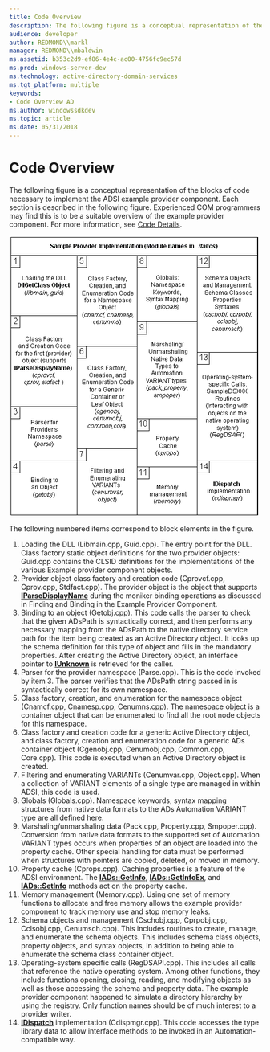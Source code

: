 ```yaml
---
title: Code Overview
description: The following figure is a conceptual representation of the blocks of code necessary to implement the ADSI example provider component.
audience: developer
author: REDMOND\\markl
manager: REDMOND\\mbaldwin
ms.assetid: b353c2d9-ef86-4e4c-ac00-4756fc9ec57d
ms.prod: windows-server-dev
ms.technology: active-directory-domain-services
ms.tgt_platform: multiple
keywords:
- Code Overview AD
ms.author: windowssdkdev
ms.topic: article
ms.date: 05/31/2018
---
```


# Code Overview

The following figure is a conceptual representation of the blocks of code necessary to implement the ADSI example provider component. Each section is described in the following figure. Experienced COM programmers may find this is to be a suitable overview of the example provider component. For more information, see [Code Details](code-details.md).

![sample provider implementation](images/dssmco.png)

The following numbered items correspond to block elements in the figure.

1.  Loading the DLL (Libmain.cpp, Guid.cpp). The entry point for the DLL. Class factory static object definitions for the two provider objects: Guid.cpp contains the CLSID definitions for the implementations of the various Example provider component objects.
2.  Provider object class factory and creation code (Cprovcf.cpp, Cprov.cpp, Stdfact.cpp). The provider object is the object that supports [**IParseDisplayName**](https://www.bing.com/search?q=**IParseDisplayName**) during the moniker binding operations as discussed in Finding and Binding in the Example Provider Component.
3.  Binding to an object (Getobj.cpp). This code calls the parser to check that the given ADsPath is syntactically correct, and then performs any necessary mapping from the ADsPath to the native directory service path for the item being created as an Active Directory object. It looks up the schema definition for this type of object and fills in the mandatory properties. After creating the Active Directory object, an interface pointer to [**IUnknown**](https://www.bing.com/search?q=**IUnknown**) is retrieved for the caller.
4.  Parser for the provider namespace (Parse.cpp). This is the code invoked by item 3. The parser verifies that the ADsPath string passed in is syntactically correct for its own namespace.
5.  Class factory, creation, and enumeration for the namespace object (Cnamcf.cpp, Cnamesp.cpp, Cenumns.cpp). The namespace object is a container object that can be enumerated to find all the root node objects for this namespace.
6.  Class factory and creation code for a generic Active Directory object, and class factory, creation and enumeration code for a generic ADs container object (Cgenobj.cpp, Cenumobj.cpp, Common.cpp, Core.cpp). This code is executed when an Active Directory object is created.
7.  Filtering and enumerating VARIANTs (Cenumvar.cpp, Object.cpp). When a collection of VARIANT elements of a single type are managed in within ADSI, this code is used.
8.  Globals (Globals.cpp). Namespace keywords, syntax mapping structures from native data formats to the ADs Automation VARIANT type are all defined here.
9.  Marshaling/unmarshaling data (Pack.cpp, Property.cpp, Smpoper.cpp). Conversion from native data formats to the supported set of Automation VARIANT types occurs when properties of an object are loaded into the property cache. Other special handling for data must be performed when structures with pointers are copied, deleted, or moved in memory.
10. Property cache (Cprops.cpp). Caching properties is a feature of the ADSI environment. The [**IADs::GetInfo**](/windows/desktop/api/Iads/nf-iads-iads-getinfo), [**IADs::GetInfoEx**](/windows/desktop/api/Iads/nf-iads-iads-getinfoex), and [**IADs::SetInfo**](/windows/desktop/api/Iads/nf-iads-iads-setinfo) methods act on the property cache.
11. Memory management (Memory.cpp). Using one set of memory functions to allocate and free memory allows the example provider component to track memory use and stop memory leaks.
12. Schema objects and management (Cschobj.cpp, Cprpobj.cpp, Cclsobj.cpp, Cenumsch.cpp). This includes routines to create, manage, and enumerate the schema objects. This includes schema class objects, property objects, and syntax objects, in addition to being able to enumerate the schema class container object.
13. Operating-system specific calls (RegDSAPI.cpp). This includes all calls that reference the native operating system. Among other functions, they include functions opening, closing, reading, and modifying objects as well as those accessing the schema and property data. The example provider component happened to simulate a directory hierarchy by using the registry. Only function names should be of much interest to a provider writer.
14. [**IDispatch**](https://msdn.microsoft.com/windows/desktop/ebbff4bc-36b2-4861-9efa-ffa45e013eb5) implementation (Cdispmgr.cpp). This code accesses the type library data to allow interface methods to be invoked in an Automation-compatible way.

 

 




